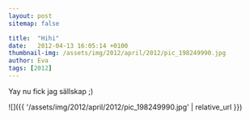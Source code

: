 ```yaml
---
layout: post
sitemap: false

title:  "Hihi"
date:   2012-04-13 16:05:14 +0100
thumbnail-img: /assets/img/2012/april/2012/pic_198249990.jpg
author: Eva
tags: [2012]
---
```


Yay nu fick jag sällskap ;)

![]({{ '/assets/img/2012/april/2012/pic_198249990.jpg'  | relative_url }})

